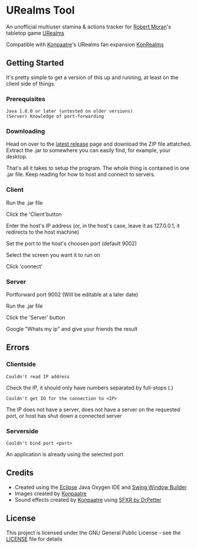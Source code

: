 # URealms Tool

An unofficial multiuser stamina &amp; actions tracker for [Robert Moran](https://www.youtube.com/user/BruceWillakers)'s tabletop game [URealms](https://www.urealms.com/)

Compatible with [Konpaatre](https://www.urealms.com/profile/Konpaatre)'s URealms fan expansion [KonRealms](https://forums.urealms.com/discussion/5466/konrealms-1037-cards-fan-expansion-haunter-approved) 

## Getting Started

It's pretty simple to get a version of this up and running, at least on the client side of things.

### Prerequisites

```
Java 1.8.0 or later (untested on older versions)
(Server) Knowledge of port-forwarding
```

### Downloading

Head on over to the [latest release](https://github.com/KitSymes/URealmsTool/releases/latest) page and download the ZIP file attatched.
Extract the .jar to somewhere you can easily find, for example, your desktop.

That's all it takes to setup the program. The whole thing is contained in one .jar file.
Keep reading for how to host and connect to servers.

### Client

Run the .jar file

Click the 'Client'button

Enter the host's IP address (or, in the host's case, leave it as 127.0.0.1, it redirects to the host machine)

Set the port to the host's choosen port (default 9002)

Select the screen you want it to run on 

Click 'connect'

### Server

Portforward port 9002 (Will be editable at a later date)

Run the .jar file

Click the 'Server' button

Google "Whats my ip" and give your friends the result

## Errors

### Clientside

```
Couldn't read IP address
```
Check the IP, it should only have numbers separated by full-stops (.)

```
Couldn't get IO for the connection to <IP>
```
The IP does not have a server, does not have a server on the requested port, or host has shut down a connected server

### Serverside

```
Couldn't bind port <port>
```
An application is already using the selected port

## Credits

  - Created using the [Eclipse](https://www.eclipse.org/) Java Oxygen IDE and [Swing Window Builder](https://en.wikipedia.org/wiki/Swing_(Java))  
  - Images created by [Konpaatre](https://www.urealms.com/profile/Konpaatre)
  - Sound effects created by [Konpaatre](https://www.urealms.com/profile/Konpaatre) using [SFXR by DrPetter](http://www.drpetter.se/project_sfxr.html)

## License

This project is licensed under the GNU General Public License - see the [LICENSE](LICENSE) file for details
